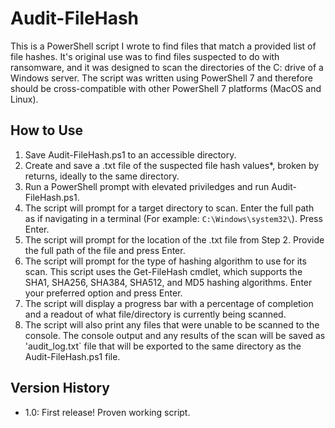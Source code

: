 # Audit-FileHash
This is a PowerShell script I wrote to find files that match a provided list of file hashes.
It's original use was to find files suspected to do with ransomware, and it was designed to scan the directories of the C: drive of a Windows server.
The script was written using PowerShell 7 and therefore should be cross-compatible with other PowerShell 7 platforms (MacOS and Linux).

## How to Use
1. Save Audit-FileHash.ps1 to an accessible directory.
2. Create and save a .txt file of the suspected file hash values*, broken by returns, ideally to the same directory.
3. Run a PowerShell prompt with elevated priviledges and run Audit-FileHash.ps1.
4. The script will prompt for a target directory to scan. Enter the full path as if navigating in a terminal (For example: `C:\Windows\system32\`). Press Enter.
5. The script will prompt for the location of the .txt file from Step 2. Provide the full path of the file and press Enter.
6. The script will prompt for the type of hashing algorithm to use for its scan. This script uses the Get-FileHash cmdlet, which supports the SHA1, SHA256, SHA384, SHA512, and MD5 hashing algorithms. Enter your preferred option and press Enter.
7. The script will display a progress bar with a percentage of completion and a readout of what file/directory is currently being scanned.
8. The script will also print any files that were unable to be scanned to the console. The console output and any results of the scan will be saved as 'audit_log.txt` file that will be exported to the same directory as the Audit-FileHash.ps1 file.

## Version History
- 1.0: First release! Proven working script.
